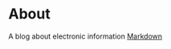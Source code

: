 # About

A blog about electronic information
[Markdown](https://guides.github.com/features/mastering-markdown/)

